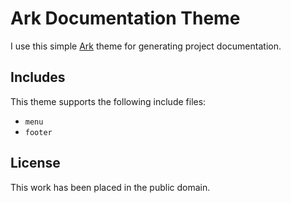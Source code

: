 
# Ark Documentation Theme

I use this simple [Ark][] theme for generating project documentation.

[ark]: http://mulholland.xyz/docs/ark/


## Includes

This theme supports the following include files:

* `menu`
* `footer`


## License

This work has been placed in the public domain.
